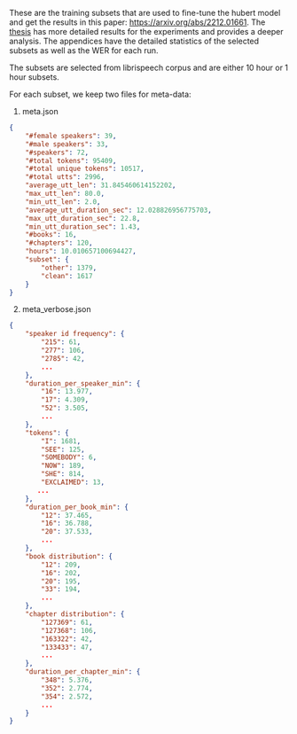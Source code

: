 
These are the training subsets that are used to fine-tune the hubert model and get the results in this paper: https://arxiv.org/abs/2212.01661. The [thesis](ReemGody_UTThesis.pdf) has more detailed results for the experiments and provides a deeper analysis. The appendices have the detailed statistics of the selected subsets as well as the WER for each run.

The subsets are selected from librispeech corpus and are either 10 hour or 1 hour subsets.

For each subset, we keep two files for meta-data:
1. meta.json
```json
{
    "#female speakers": 39,
    "#male speakers": 33,
    "#speakers": 72,
    "#total tokens": 95409,
    "#total unique tokens": 10517,
    "#total utts": 2996,
    "average_utt_len": 31.845460614152202,
    "max_utt_len": 80.0,
    "min_utt_len": 2.0,
    "average_utt_duration_sec": 12.028826956775703,
    "max_utt_duration_sec": 22.8,
    "min_utt_duration_sec": 1.43,
    "#books": 16,
    "#chapters": 120,
    "hours": 10.010657100694427,
    "subset": {
        "other": 1379,
        "clean": 1617
    }
}
```
2. meta_verbose.json
```json
{
    "speaker id frequency": {
        "215": 61,
        "277": 106,
        "2785": 42,
        ...
    },
    "duration_per_speaker_min": {
        "16": 13.977,
        "17": 4.309,
        "52": 3.505,
        ...
    },
    "tokens": {
        "I": 1681,
        "SEE": 125,
        "SOMEBODY": 6,
        "NOW": 189,
        "SHE": 814,
        "EXCLAIMED": 13,
       ...
    },
    "duration_per_book_min": {
        "12": 37.465,
        "16": 36.788,
        "20": 37.533,
        ...
    },
    "book distribution": {
        "12": 209,
        "16": 202,
        "20": 195,
        "33": 194,
        ...
    },
    "chapter distribution": {
        "127369": 61,
        "127368": 106,
        "163322": 42,
        "133433": 47,
        ...
    },
    "duration_per_chapter_min": {
        "348": 5.376,
        "352": 2.774,
        "354": 2.572,
        ...
    }
}
```

